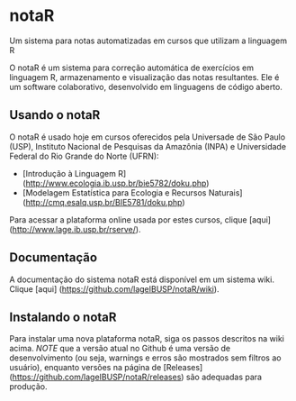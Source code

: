 # notaR
Um sistema para notas automatizadas em cursos que utilizam a linguagem R

O notaR é um sistema para correção automática de exercícios em linguagem R, armazenamento e 
visualização das notas resultantes. Ele é um software colaborativo, desenvolvido em linguagens de código aberto.

## Usando o notaR

O notaR é usado hoje em cursos oferecidos pela Universade de São Paulo (USP),
Instituto Nacional de Pesquisas da Amazônia (INPA) e Universidade Federal do Rio Grande do Norte (UFRN):
* [Introdução à Linguagem R] (http://www.ecologia.ib.usp.br/bie5782/doku.php)
* [Modelagem Estatística para Ecologia e Recursos Naturais] (http://cmq.esalq.usp.br/BIE5781/doku.php)

Para acessar a plataforma online usada por estes cursos, clique [aqui] (http://www.lage.ib.usp.br/rserve/).

## Documentação

A documentação do sistema notaR está disponível em um sistema wiki. Clique [aqui] (https://github.com/lageIBUSP/notaR/wiki).

## Instalando o notaR

Para instalar uma nova plataforma notaR, siga os passos descritos na wiki acima.
*NOTE* que a versão atual no Github é uma versão de desenvolvimento (ou seja, warnings e erros são 
mostrados sem filtros ao usuário), enquanto versões na página 
de [Releases] (https://github.com/lageIBUSP/notaR/releases) são adequadas para produção.
